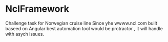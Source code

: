 # NclFramework
Challenge task for Norwegian cruise line
Since yhe wwww.ncl.com built baseed on Angular best automation tool would be protractor , it will handle with asych issues.
